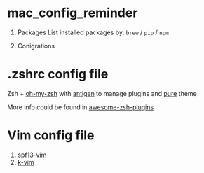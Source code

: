 # mac_config_reminder


1. Packages
List installed packages by:
`brew` / `pip` / `npm`

2. Conigrations

# .zshrc config file
Zsh + [oh-my-zsh](https://github.com/robbyrussell/oh-my-zsh) with [antigen](https://github.com/zsh-users/antigen) to manage plugins and [pure](https://github.com/sindresorhus/pure) theme

More info could be found in [awesome-zsh-plugins](https://github.com/unixorn/awesome-zsh-plugins)

# Vim config file
1. [spf13-vim](https://github.com/spf13/spf13-vim)
2. [k-vim](https://github.com/wklken/k-vim)
